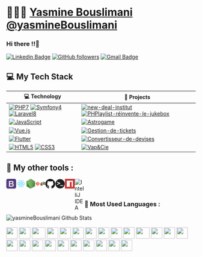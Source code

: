 # 👨🏻‍💻 [Yasmine Bouslimani](https://github.com/yasmineBouslimani) [@yasmineBouslimani](https://github.com/yasmineBouslimani)

### Hi there !!👋  

[![Linkedin Badge](https://img.shields.io/badge/-Yasmine%20Bouslimani-blue?style=social&logo=Linkedin&logoColor=blue&link=https://www.linkedin.com/in/yasmine-bouslimani/)](https://www.linkedin.com/in/yasmine-bouslimani/) [![GitHub followers](https://img.shields.io/github/followers/yasmineBouslimani?label=Follow&style=social)](https://github.com/yasmineBouslimani/?tab=follow) [![Gmail Badge](https://img.shields.io/badge/-yasmineBouslimani-c14438?style=social&logo=Gmail&logoColor=red&link=mailto:yasmine.bouslimani@gmail.com)](mailto:yasmine.bouslimani@gmail.com) 


## 💻 My Tech Stack

<!-- START OF PROFILE STACK, DO NOT REMOVE -->
| 💻 **Technology** | 🚀 **Projects** |
|-|-|
| [![PHP7](https://img.shields.io/static/v1?label=&message=php&color=47d147&logo=php&logoColor=FFFFFF)](https://www.python.org/) [![Symfony4](https://img.shields.io/static/v1?label=&message=symfony&color=47d147&logo=symfony&logoColor=FFFFFF)](https://www.python.org/) [![Laravel8](https://img.shields.io/static/v1?label=&message=laravel&color=47d147&logo=laravel&logoColor=FFFFFF)](https://www.python.org/) | [![new-deal-institut](https://img.shields.io/static/v1?label=new-deal-institut&message=%20&color=000605&logo=github&logoColor=white&labelColor=000605)](https://github.com/yasmineBouslimani) [![PHPlaylist-réinvente-le-jukebox](https://img.shields.io/static/v1?label=PHPlaylist-réinvente-le-jukebox&message=%20&color=000605&logo=github&logoColor=white&labelColor=000605)](https://wildnplay.herokuapp.com/) |
| [![JavaScript](https://img.shields.io/static/v1?label=&message=JavaScript&color=F1E05A&logo=javascript&logoColor=FFFFFF)](https://developer.mozilla.org/en-US/docs/Web/JavaScript) | [![Astrogame](https://img.shields.io/static/v1?label=Astrogame&message=%20&color=000605&logo=github&logoColor=white&labelColor=000605)](https://github.com/yasmineBouslimani/astrogame) |
| [![Vue.js](https://img.shields.io/static/v1?label=&message=Vue.js&color=47d147&logo=vue.js&logoColor=FFFFFF)](https://nodejs.org/en/) | [![Gestion-de-tickets](https://img.shields.io/static/v1?label=Gestion-de-tickets&message=%20&color=000605&logo=github&logoColor=white&labelColor=000605)](https://github.com/yasmineBouslimani/takatoukite)|
| [![Flutter](https://img.shields.io/static/v1?label=&message=Flutter&color=4FA1EF&logo=flutter&logoColor=FFFFFF)](https://flutter.dev/) | [![Convertisseur-de-devises](https://img.shields.io/static/v1?label=Convertisseur-de-devises&message=%20&color=000605&logo=github&logoColor=white&labelColor=000605)](https://github.com) |
| [![HTML5](https://img.shields.io/static/v1?label=&message=HTML&color=ff751a&logo=HTML5&logoColor=FFFFFF)](https://developer.mozilla.org/en-US/docs/Web/Guide/HTML/HTML5) [![CSS3](https://img.shields.io/static/v1?label=&message=css3&color=47d147&logo=css3&logoColor=FFFFFF)](https://www.python.org/) | [![Vap&Cie](https://img.shields.io/static/v1?label=Portfolio-Site&message=%20&color=000605&logo=github&logoColor=white&labelColor=000605)](https://github.com/yasmineBouslimani/vapot_cie) |
<!-- END OF PROFILE STACK, DO NOT REMOVE -->


 ## 🎯 My other tools :

<img align="left" alt="bootstrap" width="26px" src="https://raw.githubusercontent.com/github/explore/80688e429a7d4ef2fca1e82350fe8e3517d3494d/topics/bootstrap/bootstrap.png" />
<img align="left" alt="Node.js" width="26px" src="https://raw.githubusercontent.com/github/explore/80688e429a7d4ef2fca1e82350fe8e3517d3494d/topics/react/react.png" />
<img align="left" alt="Node.js" width="26px" src="https://raw.githubusercontent.com/github/explore/80688e429a7d4ef2fca1e82350fe8e3517d3494d/topics/nodejs/nodejs.png" />
<img align="left" alt="Git" width="26px" src="https://raw.githubusercontent.com/github/explore/80688e429a7d4ef2fca1e82350fe8e3517d3494d/topics/git/git.png" />
<img align="left" alt="GitHub" width="26px" src="https://raw.githubusercontent.com/github/explore/78df643247d429f6cc873026c0622819ad797942/topics/github/github.png" />
<img align="left" alt="Terminal" width="26px" src="https://raw.githubusercontent.com/github/explore/80688e429a7d4ef2fca1e82350fe8e3517d3494d/topics/terminal/terminal.png" />
<img align="left" alt="npm" width="26px" src="https://raw.githubusercontent.com/github/explore/80688e429a7d4ef2fca1e82350fe8e3517d3494d/topics/npm/npm.png" />
<img align="left" alt="IntelliJ IDEA" width="26px" src="https://raw.githubusercontent.com/JonasGroeger/intellij-idea-community/master/logo-400.png" />
<br />
<br />

 ### 💫 Most Used Languages :

<img align="center" alt="yasmineBouslimani Github Stats" src="https://github-readme-stats.vercel.app/api/top-langs/?username=yasmineBouslimani" />
<br />
<br />

<div>
    <img src="https://cultofthepartyparrot.com/parrots/hd/githubparrot.gif" width="30" height="30"/>
    <img src="https://cultofthepartyparrot.com/flags/hd/indiaparrot.gif" width="30" height="30"/>
    <img src="https://cultofthepartyparrot.com/parrots/asyncparrot.gif" width="36" height="30"/>
    <img src="https://cultofthepartyparrot.com/parrots/exceptionallyfastparrot.gif" width="30" height="30"/>
    <img src="https://cultofthepartyparrot.com/parrots/hd/60fpsparrot.gif" width="30" height="30"/>
    <img src="https://cultofthepartyparrot.com/parrots/hd/jumpingparrot.gif" width="30" height="30"/>
    <img src="https://cultofthepartyparrot.com/parrots/hd/opensourceparrot.gif" width="30" height="30"/>
    <img src="https://cultofthepartyparrot.com/parrots/hd/dealwithitnowparrot.gif" width="30" height="30"/>
    <img src="https://cultofthepartyparrot.com/parrots/hd/hypnoparrotlight.gif" width="30" height="30"/>
    <img src="https://cultofthepartyparrot.com/parrots/databaseparrot.gif" width="30" height="30"/>
    <img src="https://cultofthepartyparrot.com/parrots/fixparrot.gif" width="36" height="30"/>
    <img src="https://cultofthepartyparrot.com/parrots/hd/laptop_parrot.gif" width="30" height="30"/>
    <img src="https://cultofthepartyparrot.com/parrots/hd/spinningparrot.gif" width="30" height="30"/>
    <img src="https://cultofthepartyparrot.com/parrots/hd/levitationparrot.gif" width="30" height="30"/>
    <img src="https://cultofthepartyparrot.com/parrots/hd/meldparrot.gif" width="30" height="30"/>
    <img src="https://cultofthepartyparrot.com/parrots/slomoparrot.gif" width="30" height="30"/>
    <img src="https://cultofthepartyparrot.com/parrots/hd/moonwalkingparrot.gif" width="30" height="30"/>
    <img src="https://cultofthepartyparrot.com/parrots/hd/stableparrot.gif" width="30" height="30"/>
    <img src="https://cultofthepartyparrot.com/parrots/hd/scienceparrot.gif" width="30" height="30"/>
    <img src="https://cultofthepartyparrot.com/parrots/hd/pirateparrot.gif" width="30" height="30"/>
    <img src="https://cultofthepartyparrot.com/parrots/hd/footballparrot.gif" width="30" height="30"/>
    <img src="https://cultofthepartyparrot.com/parrots/hd/illuminatiparrot.gif" width="30" height="30"/>
    <img src="https://cultofthepartyparrot.com/parrots/hd/hypnoparrotdark.gif" width="30" height="30"/>
    <img src="https://cultofthepartyparrot.com/parrots/hd/mustacheparrot.gif" width="30" height="30"/>
</div>
